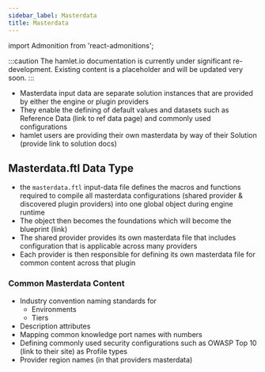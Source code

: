 ```yaml
---
sidebar_label: Masterdata
title: Masterdata
---
```

import Admonition from 'react-admonitions';

:::caution
The hamlet.io documentation is currently under significant re-development. Existing content is a placeholder and will be updated very soon.
:::

* Masterdata input data are separate solution instances that are provided by either the engine or plugin providers
* They enable the defining of default values and datasets such as Reference Data (link to ref data page)  and commonly used configurations
* hamlet users are providing their own masterdata by way of their Solution (provide link to solution docs)

## Masterdata.ftl Data Type

* the `masterdata.ftl` input-data file defines the macros and functions required to compile all masterdata configurations (shared provider & discovered plugin providers) into one global object during engine runtime
* The object then becomes the foundations which will become the blueprint (link)
* The shared provider provides its own masterdata file that includes configuration that is applicable across many providers
* Each provider is then responsible for defining its own masterdata file for common content across that plugin

### Common Masterdata Content

* Industry convention naming standards for
  * Environments
  * Tiers
* Description attributes
* Mapping common knowledge port names with numbers
* Defining commonly used security configurations such as OWASP Top 10 (link to their site) as Profile types
* Provider region names (in that providers masterdata)
